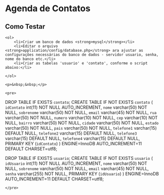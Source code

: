 # Agenda de Contatos

<h2>Como Testar</h2>

    <ol>
        <li>Criar um banco de dados <strong>mysql</strong></li>
        <li>Editar o arquivo <strong>application/config/database.php</strong> ara ajustar as configurações necessárias do banco de dados - servidor usuario, senha, nome do banco etc.</li>
        <li>Criar as tabelas 'usuario' e 'contato', conforme o script abaixo:</li>
       
    </ol>    
    
    <p>&nbsp;&nbsp;</p>
        
    <pre>

DROP TABLE IF EXISTS `contato`;
CREATE TABLE IF NOT EXISTS `contato` (
  `idContato` int(11) NOT NULL AUTO_INCREMENT,
  `nome` varchar(50) NOT NULL,
  `sobrenome` varchar(50) NOT NULL,
  `email` varchar(45) NOT NULL,
  `rua` varchar(50) NOT NULL,
  `numero` varchar(10) NOT NULL,
  `cep` varchar(10) NOT NULL,
  `bairro` varchar(50) NOT NULL,
  `cidade` varchar(50) NOT NULL,
  `estado` varchar(50) NOT NULL,
  `pais` varchar(50) NOT NULL,
  `telefone1` varchar(15) DEFAULT NULL,
  `telefone2` varchar(15) DEFAULT NULL,
  `telefone3` varchar(15) DEFAULT NULL,
  `telefone4` varchar(15) DEFAULT NULL,
  PRIMARY KEY (`idContato`)
) ENGINE=InnoDB AUTO_INCREMENT=11 DEFAULT CHARSET=utf8;



DROP TABLE IF EXISTS `usuario`;
CREATE TABLE IF NOT EXISTS `usuario` (
  `idUsuario` int(11) NOT NULL AUTO_INCREMENT,
  `nome` varchar(50) NOT NULL,
  `sobrenome` varchar(50) NOT NULL,
  `email` varchar(45) NOT NULL,
  `senha` varchar(255) NOT NULL,
  PRIMARY KEY (`idUsuario`)
) ENGINE=InnoDB AUTO_INCREMENT=11 DEFAULT CHARSET=utf8;
   


    </pre>
